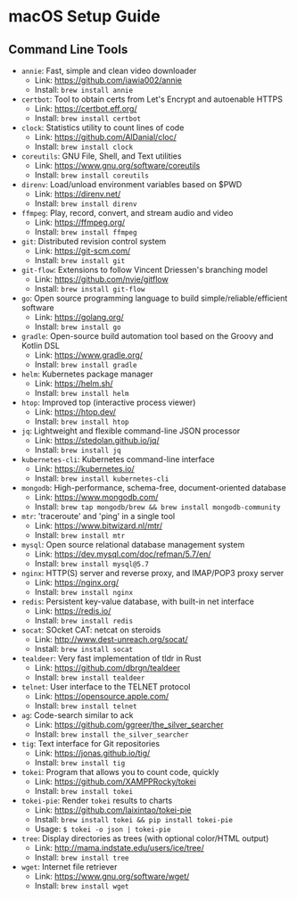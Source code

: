 # macOS Setup Guide

## Command Line Tools

- `annie`: Fast, simple and clean video downloader
  - Link: <https://github.com/iawia002/annie>
  - Install: `brew install annie`
- `certbot`: Tool to obtain certs from Let's Encrypt and autoenable HTTPS
  - Link: <https://certbot.eff.org/>
  - Install: `brew install certbot`
- `clock`: Statistics utility to count lines of code
  - Link: <https://github.com/AlDanial/cloc/>
  - Install: `brew install clock`
- `coreutils`: GNU File, Shell, and Text utilities
  - Link: <https://www.gnu.org/software/coreutils>
  - Install: `brew install coreutils`
- `direnv`: Load/unload environment variables based on $PWD
  - Link: <https://direnv.net/>
  - Install: `brew install direnv`
- `ffmpeg`: Play, record, convert, and stream audio and video
  - Link: <https://ffmpeg.org/>
  - Install: `brew install ffmpeg`
- `git`: Distributed revision control system
  - Link: <https://git-scm.com/>
  - Install: `brew install git`
- `git-flow`: Extensions to follow Vincent Driessen's branching model
  - Link: <https://github.com/nvie/gitflow>
  - Install: `brew install git-flow`
- `go`: Open source programming language to build simple/reliable/efficient software
  - Link: <https://golang.org/>
  - Install: `brew install go`
- `gradle`: Open-source build automation tool based on the Groovy and Kotlin DSL
  - Link: <https://www.gradle.org/>
  - Install: `brew install gradle`
- `helm`: Kubernetes package manager
  - Link: <https://helm.sh/>
  - Install: `brew install helm`
- `htop`: Improved top (interactive process viewer)
  - Link: <https://htop.dev/>
  - Install: `brew install htop`
- `jq`: Lightweight and flexible command-line JSON processor
  - Link: <https://stedolan.github.io/jq/>
  - Install: `brew install jq`
- `kubernetes-cli`: Kubernetes command-line interface
  - Link: <https://kubernetes.io/>
  - Install: `brew install kubernetes-cli`
- `mongodb`: High-performance, schema-free, document-oriented database
  - Link: <https://www.mongodb.com/>
  - Install: `brew tap mongodb/brew && brew install mongodb-community`
- `mtr`: 'traceroute' and 'ping' in a single tool
  - Link: <https://www.bitwizard.nl/mtr/>
  - Install: `brew install mtr`
- `mysql`: Open source relational database management system
  - Link: <https://dev.mysql.com/doc/refman/5.7/en/>
  - Install: `brew install mysql@5.7`
- `nginx`: HTTP(S) server and reverse proxy, and IMAP/POP3 proxy server
  - Link: <https://nginx.org/>
  - Install: `brew install nginx`
- `redis`: Persistent key-value database, with built-in net interface
  - Link: <https://redis.io/>
  - Install: `brew install redis`
- `socat`: SOcket CAT: netcat on steroids
  - Link: <http://www.dest-unreach.org/socat/>
  - Install: `brew install socat`
- `tealdeer`: Very fast implementation of tldr in Rust
  - Link: <https://github.com/dbrgn/tealdeer>
  - Install: `brew install tealdeer`
- `telnet`: User interface to the TELNET protocol
  - Link: <https://opensource.apple.com/>
  - Install: `brew install telnet`
- `ag`: Code-search similar to ack
  - Link: <https://github.com/ggreer/the_silver_searcher>
  - Install: `brew install the_silver_searcher`
- `tig`: Text interface for Git repositories
  - Link: <https://jonas.github.io/tig/>
  - Install: `brew install tig`
- `tokei`: Program that allows you to count code, quickly
  - Link: <https://github.com/XAMPPRocky/tokei>
  - Install: `brew install tokei`
- `tokei-pie`: Render `tokei` results to charts
  - Link: <https://github.com/laixintao/tokei-pie>
  - Install: `brew install tokei && pip install tokei-pie`
  - Usage: `$ tokei -o json | tokei-pie`
- `tree`: Display directories as trees (with optional color/HTML output)
  - Link: <http://mama.indstate.edu/users/ice/tree/>
  - Install: `brew install tree`
- `wget`: Internet file retriever
  - Link: <https://www.gnu.org/software/wget/>
  - Install: `brew install wget`
